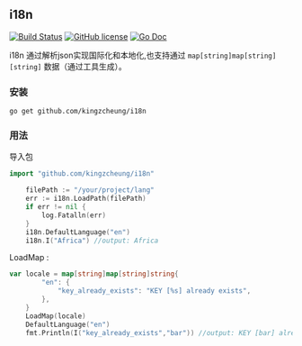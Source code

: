 i18n 
---
[![Build Status](https://cloud.drone.io/api/badges/kingzcheung/i18n/status.svg)](https://cloud.drone.io/kingzcheung/i18n)
[![GitHub license](https://img.shields.io/badge/license-Apache-blue.svg)](https://github.com/kingzcheung/i18n/blob/master/LICENSE)
[![Go Doc](https://img.shields.io/badge/godoc-reference-blue)](https://pkg.go.dev/github.com/kingzcheung/i18n?tab=overview)

i18n 通过解析json实现国际化和本地化,也支持通过 `map[string]map[string][string]` 数据（通过工具生成）。

### 安装
```
go get github.com/kingzcheung/i18n
```
### 用法

导入包
```go
import "github.com/kingzcheung/i18n"
```

```go
    filePath := "/your/project/lang"
	err := i18n.LoadPath(filePath)
	if err != nil {
		log.Fatalln(err)
	}
	i18n.DefaultLanguage("en")
	i18n.I("Africa") //output: Africa
```

LoadMap :
```go
var locale = map[string]map[string]string{
		"en": {
			"key_already_exists": "KEY [%s] already exists",
		},
	}
	LoadMap(locale)
	DefaultLanguage("en")
    fmt.Println(I("key_already_exists","bar")) //output: KEY [bar] already exists

```